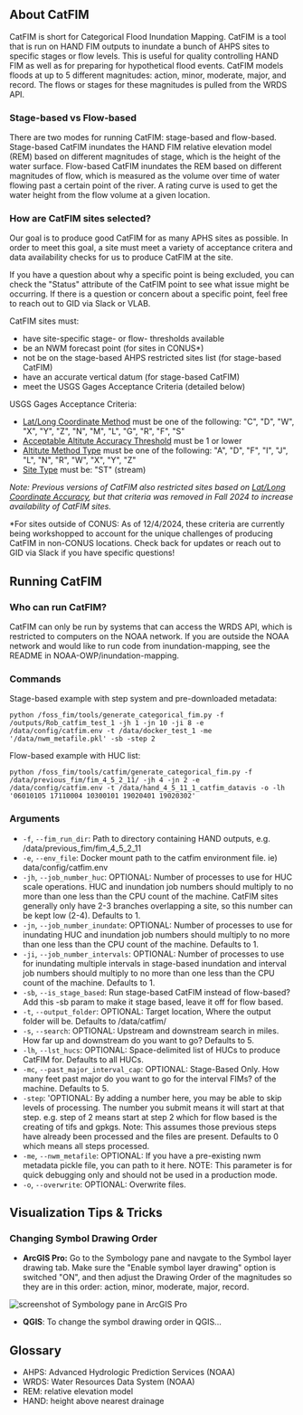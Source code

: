 ##  About CatFIM
CatFIM is short for Categorical Flood Inundation Mapping. CatFIM is a tool that is run on HAND FIM outputs to inundate a bunch of AHPS sites to specific stages or flow levels. This is useful for quality controlling HAND FIM as well as for preparing for hypothetical flood events. CatFIM models floods at up to 5 different magnitudes: action, minor, moderate, major, and record. The flows or stages for these magnitudes is pulled from the WRDS API.

### Stage-based vs Flow-based
There are two modes for running CatFIM: stage-based and flow-based. Stage-based CatFIM inundates the HAND FIM relative elevation model (REM) based on different magnitudes of stage, which is the height of the water surface. Flow-based CatFIM inundates the REM based on different magnitudes of flow, which is measured as the volume over time of water flowing past a certain point of the river. A rating curve is used to get the water height from the flow volume at a given location.

### How are CatFIM sites selected?

Our goal is to produce good CatFIM for as many APHS sites as possible. In order to meet this goal, a site must meet a variety of acceptance critera and data availability checks for us to produce CatFIM at the site. 

If you have a question about why a specific point is being excluded, you can check the "Status" attribute of the CatFIM point to see what issue might be occurring. If there is a question or concern about a specific point, feel free to reach out to GID via Slack or VLAB.


CatFIM sites must: 
- have site-specific stage- or flow- thresholds available
- be an NWM forecast point (for sites in CONUS*)
- not be on the stage-based AHPS restricted sites list (for stage-based CatFIM)
- have an accurate vertical datum (for stage-based CatFIM)
- meet the USGS Gages Acceptance Criteria (detailed below)

USGS Gages Acceptance Criteria:
- [Lat/Long Coordinate Method](https://help.waterdata.usgs.gov/code/coord_meth_cd_query?fmt=html) must be one of the following: "C", "D", "W", "X", "Y", "Z", "N", "M", "L", "G", "R", "F", "S"
- [Acceptable Altitute Accuracy Threshold](https://help.waterdata.usgs.gov/codes-and-parameters/codes#SI) must be 1 or lower
- [Altitute Method Type](https://help.waterdata.usgs.gov/code/alt_meth_cd_query?fmt=html) must be one of the following: "A", "D", "F", "I", "J", "L", "N", "R", "W", "X", "Y", "Z"
- [Site Type](https://help.waterdata.usgs.gov/code/site_tp_query?fmt=html) must be: "ST" (stream)

*Note: Previous versions of CatFIM also restricted sites based on [Lat/Long Coordinate Accuracy](https://help.waterdata.usgs.gov/code/coord_acy_cd_query?fmt=html), but that criteria was removed in Fall 2024 to increase availability of CatFIM sites.*

*For sites outside of CONUS: As of 12/4/2024, these criteria are currently being workshopped to account for the unique challenges of producing CatFIM in non-CONUS locations. Check back for updates or reach out to GID via Slack if you have specific questions! 


## Running CatFIM
### Who can run CatFIM?
CatFIM can only be run by systems that can access the WRDS API, which is restricted to computers on the NOAA network. If you are outside the NOAA network and would like to run code from inundation-mapping, see the README in NOAA-OWP/inundation-mapping.


### Commands
Stage-based example with step system and pre-downloaded metadata: 

`python /foss_fim/tools/generate_categorical_fim.py -f /outputs/Rob_catfim_test_1 -jh 1 -jn 10 -ji 8 -e /data/config/catfim.env -t /data/docker_test_1 -me '/data/nwm_metafile.pkl' -sb -step 2`

Flow-based example with HUC list:

`python /foss_fim/tools/catfim/generate_categorical_fim.py -f /data/previous_fim/fim_4_5_2_11/ -jh 4 -jn 2 -e /data/config/catfim.env -t /data/hand_4_5_11_1_catfim_datavis -o -lh '06010105 17110004 10300101 19020401 19020302'`


### Arguments
- `-f`, `--fim_run_dir`: Path to directory containing HAND outputs, e.g. /data/previous_fim/fim_4_5_2_11
- `-e`, `--env_file`: Docker mount path to the catfim environment file. ie) data/config/catfim.env
- `-jh`, `--job_number_huc`: OPTIONAL: Number of processes to use for HUC scale operations. HUC and inundation job numbers should multiply to no more than one less than the CPU count of the machine. CatFIM sites generally only have 2-3 branches overlapping a site, so this number can be kept low (2-4). Defaults to 1.
- `-jn`, `--job_number_inundate`: OPTIONAL: Number of processes to use for inundating HUC and inundation job numbers should multiply to no more than one less than the CPU count of the machine. Defaults to 1.
- `-ji`, `--job_number_intervals`: OPTIONAL: Number of processes to use for inundating multiple intervals in stage-based inundation and interval job numbers should multiply to no more than one less than the CPU count of the machine. Defaults to 1.
- `-sb`, `--is_stage_based`: Run stage-based CatFIM instead of flow-based? Add this -sb param to make it stage based, leave it off for flow based.
- `-t`, `--output_folder`: OPTIONAL: Target location, Where the output folder will be. Defaults to /data/catfim/
- `-s`, `--search`: OPTIONAL: Upstream and downstream search in miles. How far up and downstream do you want to go? Defaults to 5.
- `-lh`, `--lst_hucs`: OPTIONAL: Space-delimited list of HUCs to produce CatFIM for. Defaults to all HUCs.
- `-mc`, `--past_major_interval_cap`: OPTIONAL: Stage-Based Only. How many feet past major do you want to go for the interval FIMs? of the machine. Defaults to 5.
- `-step`: 'OPTIONAL: By adding a number here, you may be able to skip levels of processing. The number you submit means it will start at that step. e.g. step of 2 means start at step 2 which for flow based is the creating of tifs and gpkgs. Note: This assumes those previous steps have already been processed and the files are present. Defaults to 0 which means all steps processed.
- `-me`, `--nwm_metafile`: OPTIONAL: If you have a pre-existing nwm metadata pickle file, you can path to it here.  NOTE: This parameter is for quick debugging only and should not be used in a production mode.
- `-o`, `--overwrite`: OPTIONAL: Overwrite files.

## Visualization Tips & Tricks

### Changing Symbol Drawing Order

- **ArcGIS Pro:** Go to the Symbology pane and navgate to the Symbol layer drawing tab. Make sure the "Enable symbol layer drawing" option is switched "ON", and then adjust the Drawing Order of the magnitudes so they are in this order: action, minor, moderate, major, record.

![screenshot of Symbology pane in ArcGIS Pro](https://github.com/NOAA-OWP/inundation-mapping/blob/b527e762478fef2c1ffc5f0ff4d494f1746663bb/tools/catfim/images/screenshot_vis_settings.JPG)

- **QGIS**: To change the symbol drawing order in QGIS...

## Glossary
- AHPS: Advanced Hydrologic Prediction Services (NOAA)
- WRDS: Water Resources Data System (NOAA)
- REM: relative elevation model
- HAND: height above nearest drainage
